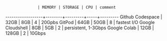                   | MEMORY | STORAGE | CPU | comment
------------------+--------+---------+-----+---------
Github Codespace  |  32GB  |    8GB  | 4   | 20Gpbs
GitPod            |  64GB  |   50GB  | 8   | fastest I/O
Google Cloudshell |   8GB  |    5GB  | 2   | persistent, 1-3Gbps
Google Colab      |  12GB  |  128GB  | 2   | 10Gbps
